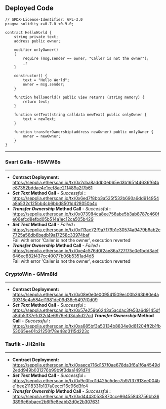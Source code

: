 ## Deployed Code

```solidity
// SPDX-License-Identifier: GPL-3.0
pragma solidity >=0.7.0 <0.9.0;

contract HelloWorld {
    string private text;
    address public owner;

    modifier onlyOwner()
    {
        require (msg.sender == owner, "Caller is not the owner");
        _;
    }

    constructor() {
        text = "Hello World";
        owner = msg.sender;
    }

    function helloWorld() public view returns (string memory) {
        return text;
    }

    function setText(string calldata newText) public onlyOwner {
        text = newText;
    }

    function transferOwnership(address newOwner) public onlyOwner {
        owner = newOwner;
    }
}
```  
---

### Svart Galla - HSWW8s  
---  
- **Contract Deployment:**  
https://sepolia.etherscan.io/tx/0x2cba8addb0eb65ed3b165144636f64be87352bddae4e1cef8ae211489a2f7b61  
- ***Set Text* Method Call** - *Successful* **:**  
https://sepolia.etherscan.io/tx/0x6ed7f8bb3a535f532b690a6dd914954a8a532c125bb4cb6bbd8501d428050a4c  
- ***Transfer Ownership* Method Call** - *Successful* **:**
https://sepolia.etherscan.io/tx/0x073984ca8ee756abe5b3ab8787c460fe06efcd8efbd05b514a1ec12ca505b429  
- ***Set Text* Method Call** - *Failed* **:**  
https://sepolia.etherscan.io/tx/0xf13ac72f9a7f79b1e30574a9479b6ab2e7725a56db6bedb19a17258c33974baf  
Fail with error 'Caller is not the owner', execution reverted  
- ***Transfer Ownership* Method Call** - *Failed* **:**  
https://sepolia.etherscan.io/tx/0xe4c576d0f2ae86a727f75c0e1bdd3aef646ec882f437cc40077b06b5351ad4d5  
Fail with error 'Caller is not the owner', execution reverted  

### CryptoWin - GMm8Id  
---  
- **Contract Deployment:**  
https://sepolia.etherscan.io/tx/0x08e0e0e009541509ec00b363b80e4a09318e4a584cf1981de09d38e5497f0d09  
- ***Set Text* Method Call** - *Successful* **:**  
https://sepolia.etherscan.io/tx/0x57e259b6243a5acdac3fe53a6d9145dfa8db5337e1d32d4e6976efd3da5d27cd
 ***Transfer Ownership* Method Call** - *Successful* **:**
  https://sepolia.etherscan.io/tx/0xa685bf3a50134b8834e0d81204ff2b1fb53065ee01b21250f78e48d3115d223c
  

### Taufik - JH2nHs  
---  
- **Contract Deployment:**  
https://sepolia.etherscan.io/tx/0xaece716d157f0ae678da3f6a1f6a4549d2edd949b031276b99b9f3daa1491d74  
- ***Set Text* Method Call** - *Successful* **:**  
https://sepolia.etherscan.io/tx/0x9c0fcd1d425c5dec7b97f37913ee004be1bee2118331b137a0eccf16c96d3fc4  
- ***Transfer Ownership* Method Call** - *Successful* **:**
https://sepolia.etherscan.io/tx/0xd44430535870cce964558d3756bb363896e6bbaec2b6f5e8eabb2d0e2b307631  
